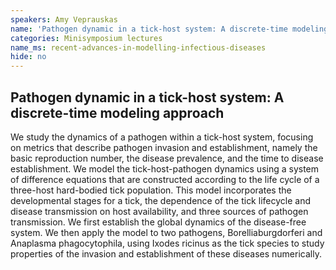 ```yaml
---
speakers: Amy Veprauskas
name: 'Pathogen dynamic in a tick-host system: A discrete-time modeling approach'
categories: Minisymposium lectures
name_ms: recent-advances-in-modelling-infectious-diseases
hide: no
---
```


## Pathogen dynamic in a tick-host system: A discrete-time modeling approach

We study the dynamics of a pathogen within a tick-host system, focusing on metrics that describe pathogen invasion and establishment, namely the basic reproduction number, the disease prevalence, and the time to disease establishment. We model the tick-host-pathogen dynamics using a system of difference equations that are constructed according to the life cycle of a three-host hard-bodied tick population. This model incorporates the developmental stages for a tick, the dependence of the tick lifecycle and disease transmission on host availability, and three sources of pathogen transmission. We first establish the global dynamics of the disease-free system. We then apply the model to two pathogens, Borelliaburgdorferi and Anaplasma phagocytophila, using Ixodes ricinus as the tick species to study properties of the invasion and establishment of these diseases numerically.


